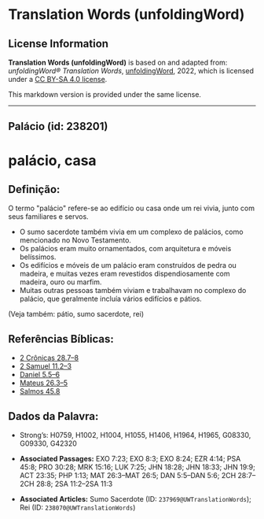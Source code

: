 # Translation Words (unfoldingWord)

## License Information

**Translation Words (unfoldingWord)** is based on and adapted from: _unfoldingWord® Translation Words_, [unfoldingWord](https://unfoldingword.org/utw), 2022, which is licensed under a [CC BY-SA 4.0 license](https://creativecommons.org/licenses/by-sa/4.0/legalcode.en).

This markdown version is provided under the same license.



--------------------------------

## Palácio (id: 238201)

palácio, casa
=============

Definição:
----------

O termo "palácio" refere\-se ao edifício ou casa onde um rei vivia, junto com seus familiares e servos.

* O sumo sacerdote também vivia em um complexo de palácios, como mencionado no Novo Testamento.
* Os palácios eram muito ornamentados, com arquitetura e móveis belíssimos.
* Os edifícios e móveis de um palácio eram construídos de pedra ou madeira, e muitas vezes eram revestidos dispendiosamente com madeira, ouro ou marfim.
* Muitas outras pessoas também viviam e trabalhavam no complexo do palácio, que geralmente incluía vários edifícios e pátios.

(Veja também: pátio, sumo sacerdote, rei)

Referências Bíblicas:
---------------------

* [2 Crônicas 28\.7–8](https://ref.ly/2Chr28:7-2Chr28:8)
* [2 Samuel 11\.2–3](https://ref.ly/2Sam11:2-2Sam11:3)
* [Daniel 5\.5–6](https://ref.ly/Dan5:5-Dan5:6)
* [Mateus 26\.3–5](https://ref.ly/Matt26:3-Matt26:5)
* [Salmos 45\.8](https://ref.ly/Ps45:8)

Dados da Palavra:
-----------------

* Strong’s: H0759, H1002, H1004, H1055, H1406, H1964, H1965, G08330, G09330, G42320

* **Associated Passages:** EXO 7:23; EXO 8:3; EXO 8:24; EZR 4:14; PSA 45:8; PRO 30:28; MRK 15:16; LUK 7:25; JHN 18:28; JHN 18:33; JHN 19:9; ACT 23:35; PHP 1:13; MAT 26:3–MAT 26:5; DAN 5:5–DAN 5:6; 2CH 28:7–2CH 28:8; 2SA 11:2–2SA 11:3
* **Associated Articles:** Sumo Sacerdote (ID: `237969@UWTranslationWords`); Rei (ID: `238070@UWTranslationWords`)

